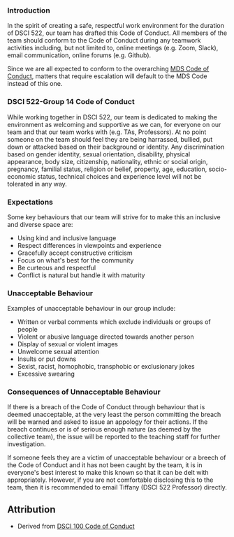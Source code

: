 ### Introduction

In the spirit of creating a safe, respectful work environment for the duration of DSCI 522, our team has drafted this Code of Conduct. All members of the team should conform to the Code of Conduct during any teamwork activities including, but not limited to, online meetings (e.g. Zoom, Slack), email communication, online forums (e.g. Github). 

Since we are all expected to conform to the overarching [MDS Code of Conduct](https://ubc-mds.github.io/resources_pages/code_of_conduct/), matters that require escalation will default to the MDS Code instead of this one.

### DSCI 522-Group 14 Code of Conduct

While working together in DSCI 522, our team is dedicated to making the environment as welcoming and supportive as we can, for everyone on our team and that our team works with (e.g. TAs, Professors). At no point someone on the team should feel they are being harrassed, bullied, put down or attacked based on their background or identity. Any discrimination based on gender identity, sexual orientation, disability, physical appearance, body size, citizenship, nationality, ethnic or social origin, pregnancy, familial status, religion or belief, property, age, education, socio-economic status, technical choices and experience level will not be tolerated in any way.

### Expectations

Some key behaviours that our team will strive for to make this an inclusive and diverse space are:
- Using kind and inclusive language
- Respect differences in viewpoints and experience
- Gracefully accept constructive criticism
- Focus on what's best for the community
- Be curteous and respectful
- Conflict is natural but handle it with maturity

### Unacceptable Behaviour

Examples of unacceptable behaviour in our group include:
- Written or verbal comments which exclude individuals or groups of people
- Violent or abusive language directed towards another person
- Display of sexual or violent images
- Unwelcome sexual attention
- Insults or put downs
- Sexist, racist, homophobic, transphobic or exclusionary jokes
- Excessive swearing

### Consequences of Unnacceptable Behaviour

If there is a breach of the Code of Conduct through behaviour that is deemed unacceptable, at the very least the person committing the breach will be warned and asked to issue an appology for their actions. If the breach continues or is of serious enough nature (as deemed by the collective team), the issue will be reported to the teaching staff for further investigation. 

If someone feels they are a victim of unacceptable behaviour or a breech of the Code of Conduct and it has not been caught by the team, it is in everyone's best interest to make this known so that it can be delt with appropriately. However, if you are not comfortable disclosing this to the team, then it is recommended to email Tiffany (DSCI 522 Professor) directly. 

## Attribution
- Derived from [DSCI 100 Code of Conduct](https://github.com/UBC-DSCI/dsci-100/blob/master/CODE_OF_CONDUCT.md)